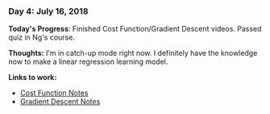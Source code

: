 ### Day 4: July 16, 2018

**Today's Progress**: Finished Cost Function/Gradient Descent videos. Passed quiz in Ng's course.

**Thoughts:** I'm in catch-up mode right now. I definitely have the knowledge now to make a linear regression learning model.

**Links to work:** 
- [Cost Function Notes](https://github.com/TonyTonyBear/Coursera-Notes/blob/master/cost-function.md)
- [Gradient Descent Notes](https://github.com/TonyTonyBear/Coursera-Notes/blob/master/gradient-descent.md)
